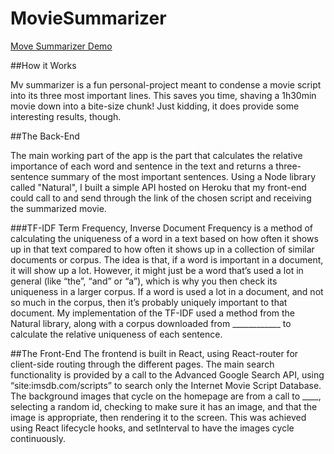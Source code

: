 # MovieSummarizer
[Move Summarizer Demo](https://ktichmann.github.io/MovieSummarizer/#/)

##How it Works

Mv summarizer is a fun personal-project meant to condense a movie script into its three most important lines. This saves you time, shaving a 1h30min movie down into a bite-size chunk! Just kidding, it does provide some interesting results, though.

##The Back-End

The main working part of the app is the part that calculates the relative importance of each word and sentence in the text and returns a three-sentence summary of the most important sentences. Using a Node library called "Natural", I built a simple API hosted on Heroku that my front-end could call to and send through the link of the chosen script and receiving the summarized movie.

###TF-IDF
Term Frequency, Inverse Document Frequency is a method of calculating the uniqueness of a word in a text based on how often it shows up in that text compared to how often it shows up in a collection of similar documents or corpus. The idea is that, if a word is important in a document, it will show up a lot. However, it might just be a word that’s used a lot in general (like “the”, “and” or “a”), which is why you then check its uniqueness in a larger corpus. If a word is used a lot in a document, and not so much in the corpus, then it’s probably uniquely important to that document. My implementation of the TF-IDF used a method from the Natural library, along with a corpus downloaded from ____________ to calculate the relative uniqueness of each sentence.

##The Front-End
The frontend is built in React, using React-router for client-side routing through the different pages. The main search functionality is provided by a call to the Advanced Google Search API, using “site:imsdb.com/scripts” to search only the Internet Movie Script Database. The background images that cycle on the homepage are from a call to ____, selecting a random id, checking to make sure it has an image, and that the image is appropriate, then rendering it to the screen. This was achieved using React lifecycle hooks, and setInterval to have the images cycle continuously. 


